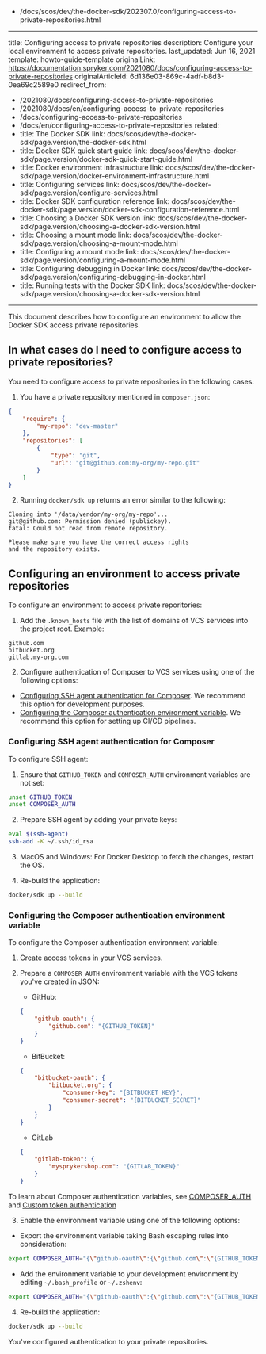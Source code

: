   - /docs/scos/dev/the-docker-sdk/202307.0/configuring-access-to-private-repositories.html
---
title: Configuring access to private repositories
description: Configure your local environment to access private repositories.
last_updated: Jun 16, 2021
template: howto-guide-template
originalLink: https://documentation.spryker.com/2021080/docs/configuring-access-to-private-repositories
originalArticleId: 6d136e03-869c-4adf-b8d3-0ea69c2589e0
redirect_from:
  - /2021080/docs/configuring-access-to-private-repositories
  - /2021080/docs/en/configuring-access-to-private-repositories
  - /docs/configuring-access-to-private-repositories
  - /docs/en/configuring-access-to-private-repositories
related:
  - title: The Docker SDK
    link: docs/scos/dev/the-docker-sdk/page.version/the-docker-sdk.html
  - title: Docker SDK quick start guide
    link: docs/scos/dev/the-docker-sdk/page.version/docker-sdk-quick-start-guide.html
  - title: Docker environment infrastructure
    link: docs/scos/dev/the-docker-sdk/page.version/docker-environment-infrastructure.html
  - title: Configuring services
    link: docs/scos/dev/the-docker-sdk/page.version/configure-services.html
  - title: Docker SDK configuration reference
    link: docs/scos/dev/the-docker-sdk/page.version/docker-sdk-configuration-reference.html
  - title: Choosing a Docker SDK version
    link: docs/scos/dev/the-docker-sdk/page.version/choosing-a-docker-sdk-version.html
  - title: Choosing a mount mode
    link: docs/scos/dev/the-docker-sdk/page.version/choosing-a-mount-mode.html
  - title: Configuring a mount mode
    link: docs/scos/dev/the-docker-sdk/page.version/configuring-a-mount-mode.html
  - title: Configuring debugging in Docker
    link: docs/scos/dev/the-docker-sdk/page.version/configuring-debugging-in-docker.html
  - title: Running tests with the Docker SDK
    link: docs/scos/dev/the-docker-sdk/page.version/choosing-a-docker-sdk-version.html
---

This document describes how to configure an environment to allow the Docker SDK access private repositories.

## In what cases do I need to configure access to private repositories?

You need to configure access to private repositories in the following cases:

1. You have a private repository mentioned in `composer.json`:

```json
{
    "require": {
        "my-repo": "dev-master"
    },
    "repositories": [
        {
            "type": "git",
            "url": "git@github.com:my-org/my-repo.git"
        }
    ]
}
```

2. Running `docker/sdk up` returns an error similar to the following:

```
Cloning into '/data/vendor/my-org/my-repo'...
git@github.com: Permission denied (publickey).
fatal: Could not read from remote repository.

Please make sure you have the correct access rights
and the repository exists.
```

## Configuring an environment to access private repositories

To configure an environment to access private reporitories:

1. Add the `.known_hosts` file with the list of domains of VCS services into the project root. Example:
```
github.com
bitbucket.org
gitlab.my-org.com
```

2. Configure authentication of Composer to VCS services using one of the following options:

* [Configuring SSH agent authentication for Composer](#configuring-ssh-agent-authentication-for-composer). We recommend this option for development purposes.
* [Configuring the Composer authentication environment variable](#configuring-the-composer-authentication-environment-variable). We recommend this option for setting up CI/CD pipelines.


### Configuring SSH agent authentication for Composer

To configure SSH agent:

1. Ensure that `GITHUB_TOKEN` and `COMPOSER_AUTH` environment variables are not set:

```bash
unset GITHUB_TOKEN
unset COMPOSER_AUTH
```

2. Prepare SSH agent by adding your private keys:

```bash
eval $(ssh-agent)
ssh-add -K ~/.ssh/id_rsa
```

3. MacOS and Windows: For Docker Desktop to fetch the changes, restart the OS.

4. Re-build the application:

```bash
docker/sdk up --build
```

### Configuring the Composer authentication environment variable

To configure the Composer authentication environment variable:

1. Create access tokens in your VCS services.
2. Prepare a `COMPOSER_AUTH` environment variable with the VCS tokens you've created in JSON:

   * GitHub:

    ```json
    {
        "github-oauth": {
            "github.com": "{GITHUB_TOKEN}"
        }
    }
    ```

   * BitBucket:

    ```json
    {
        "bitbucket-oauth": {
            "bitbucket.org": {
                "consumer-key": "{BITBUCKET_KEY}",
                "consumer-secret": "{BITBUCKET_SECRET}"
            }
        }
    }
    ```

    * GitLab

    ```json
    {
        "gitlab-token": {
            "mysprykershop.com": "{GITLAB_TOKEN}"
        }
    }
    ```

To learn about Composer authentication variables, see [COMPOSER_AUTH](https://getcomposer.org/doc/03-cli.md#composer-auth) and [Custom token authentication](https://getcomposer.org/doc/articles/authentication-for-private-packages.md#custom-token-authentication)

3. Enable the environment variable using one of the following options:

* Export the environment variable taking Bash escaping rules into consideration:

```bash
export COMPOSER_AUTH="{\"github-oauth\":{\"github.com\":\"{GITHUB_TOKEN}\"},\"gitlab-oauth\":{\"gitlab.com\":\"{GITLAB_TOKEN}\"},\"bitbucket-oauth\":{\"bitbucket.org\": {\"consumer-key\": \"{BITBUCKET_KEY}\", \"consumer-secret\": \"{BITBUCKET_SECRET}\"{% raw %}}}{% endraw %}}"
```

* Add the environment variable to your development environment by editing `~/.bash_profile` or `~/.zshenv`:

```bash
export COMPOSER_AUTH="{\"github-oauth\":{\"github.com\":\"{GITHUB_TOKEN}\"},\"gitlab-oauth\":{\"gitlab.com\":\"{GITLAB_TOKEN}\"},\"bitbucket-oauth\":{\"bitbucket.org\": {\"consumer-key\": \"{BITBUCKET_KEY}\", \"consumer-secret\": \"{BITBUCKET_SECRET}\"{% raw %}}}{% endraw %}}"
```

4. Re-build the application:

```bash
docker/sdk up --build
```

You've configured authentication to your private repositories.
